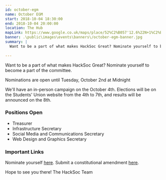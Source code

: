 ```yaml
---
id: october-egm
name: October EGM
start: 2018-10-04 18:30:00
end: 2018-10-04 20:00:00
location: The Hub
mapLink: https://www.google.co.uk/maps/place/52%C2%B057'12.6%22N+1%C2%B011'14.1%22W/@52.953488,-1.1877845,17.15z/data=!3m1!4b1!4m6!3m5!1s0x0:0x0!7e2!8m2!3d52.9534883!4d-1.1872358
banner: .\public\images\events\banners\/october-egm-banner.jpg
summary: |
  Want to be a part of what makes HackSoc Great? Nominate yourself to become a part of the committee.
  
---
```


Want to be a part of what makes HackSoc Great? Nominate yourself to become a part of the committee.

Nominations are open until Tuesday, October 2nd at Midnight

We'll have an in-person campaign on the October 4th. Elections will be on the Students' Union website from the 4th to 7th, and results will be announced on the 8th.

### Positions Open
- Treasurer
- Infrastructure Secretary
- Social Media and Communications Secretary
- Web Design and Graphics Secretary


### Important Links

Nominate yourself [here](https://goo.gl/forms/yl3U8Mv98hKMnIde2). 
Submit a constitutional amendment [here](https://goo.gl/forms/FXq1XlJyMbhrDPMG2).

Hope to see you there! 
The HackSoc Team